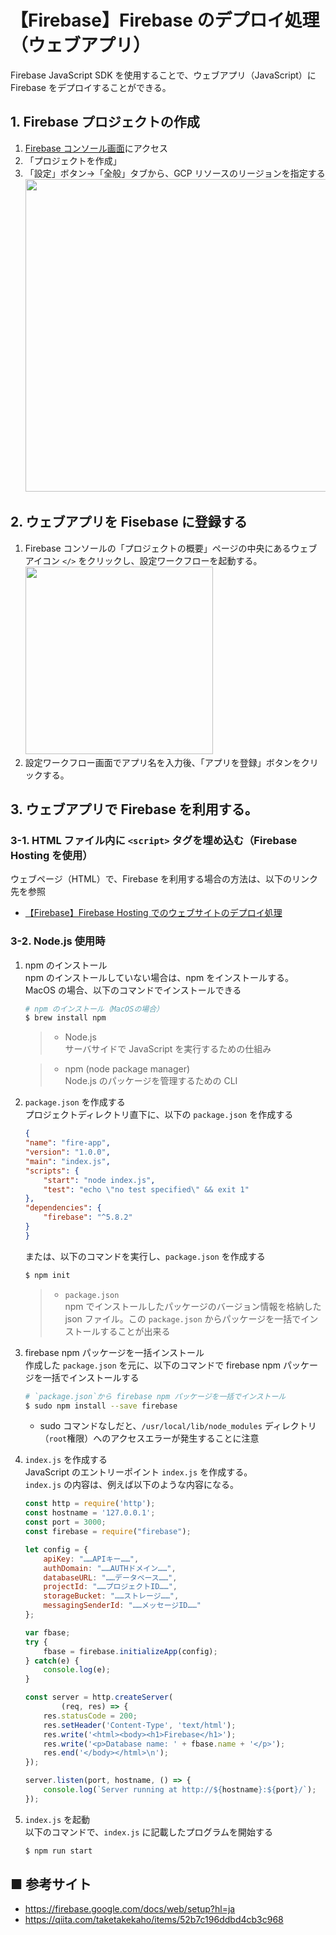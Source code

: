 # 【Firebase】Firebase のデプロイ処理（ウェブアプリ）
Firebase JavaScript SDK を使用することで、ウェブアプリ（JavaScript）に Firebase をデプロイすることができる。

## 1. Firebase プロジェクトの作成
1. [Firebase コンソール画面](https://console.firebase.google.com/?hl=ja&pli=1)にアクセス
1. 「プロジェクトを作成」
1. 「設定」ボタン→「全般」タブから、GCP リソースのリージョンを指定する<br>
    <img src="https://user-images.githubusercontent.com/25688193/107106996-d4759180-6871-11eb-909c-14915bde83c6.png" width="500"><br>

## 2. ウェブアプリを Fisebase に登録する
1. Firebase コンソールの「プロジェクトの概要」ページの中央にあるウェブアイコン `</>` をクリックし、設定ワークフローを起動する。<br>
<img src="https://user-images.githubusercontent.com/25688193/107107327-bd37a380-6873-11eb-972d-4957992a748c.png" width="300"><br>
1. 設定ワークフロー画面でアプリ名を入力後、「アプリを登録」ボタンをクリックする。

## 3. ウェブアプリで Firebase を利用する。

### 3-1. HTML ファイル内に `<script>` タグを埋め込む（Firebase Hosting を使用）
ウェブページ（HTML）で、Firebase を利用する場合の方法は、以下のリンク先を参照

- [【Firebase】Firebase Hosting でのウェブサイトのデプロイ処理](https://github.com/Yagami360/MachineLearning_Tips/tree/master/server_processing/14)

### 3-2. Node.js 使用時

1. npm のインストール<br>
    npm のインストールしていない場合は、npm をインストールする。<br>
    MacOS の場合、以下のコマンドでインストールできる
    ```sh
    # npm のインストール（MacOSの場合）
    $ brew install npm
    ```
    > - Node.js<br>
    > サーバサイドで JavaScript を実行するための仕組み

    > - npm (node package manager)<br>
    > Node.js のパッケージを管理するための CLI 

1. `package.json` を作成する<br>
    プロジェクトディレクトリ直下に、以下の `package.json` を作成する
    ```json
    {
    "name": "fire-app",
    "version": "1.0.0",
    "main": "index.js",
    "scripts": {
        "start": "node index.js",
        "test": "echo \"no test specified\" && exit 1"
    },
    "dependencies": {
        "firebase": "^5.8.2"
    }
    }
    ```
    または、以下のコマンドを実行し、`package.json` を作成する
    ```sh
    $ npm init
    ```

    > - `package.json`<br>
    > npm でインストールしたパッケージのバージョン情報を格納した json ファイル。この `package.json` からパッケージを一括でインストールすることが出来る

1. firebase npm パッケージを一括インストール<br>
    作成した `package.json` を元に、以下のコマンドで firebase npm パッケージを一括でインストールする
    ```sh
    # `package.json`から firebase npm パッケージを一括でインストール
    $ sudo npm install --save firebase
    ```
    - sudo コマンドなしだと、`/usr/local/lib/node_modules` ディレクトリ（`root`権限）へのアクセスエラーが発生することに注意

1. `index.js` を作成する<br>
    JavaScript のエントリーポイント `index.js` を作成する。<br>
    `index.js` の内容は、例えば以下のような内容になる。
    ```js
    const http = require('http');
    const hostname = '127.0.0.1';
    const port = 3000;
    const firebase = require("firebase");

    let config = {
        apiKey: "……APIキー……",
        authDomain: "……AUTHドメイン……",
        databaseURL: "……データベース……",
        projectId: "……プロジェクトID……",
        storageBucket: "……ストレージ……",
        messagingSenderId: "……メッセージID……"
    };

    var fbase;
    try {
        fbase = firebase.initializeApp(config);
    } catch(e) {
        console.log(e);
    }

    const server = http.createServer(
            (req, res) => {
        res.statusCode = 200;
        res.setHeader('Content-Type', 'text/html');
        res.write('<html><body><h1>Firebase</h1>');
        res.write('<p>Database name: ' + fbase.name + '</p>');
        res.end('</body></html>\n');
    });

    server.listen(port, hostname, () => {
        console.log(`Server running at http://${hostname}:${port}/`);
    });
    ```

1. `index.js` を起動<br>
    以下のコマンドで、`index.js` に記載したプログラムを開始する
    ```sh
    $ npm run start
    ```

## ■ 参考サイト
- https://firebase.google.com/docs/web/setup?hl=ja
- https://qiita.com/taketakekaho/items/52b7c196ddbd4cb3c968